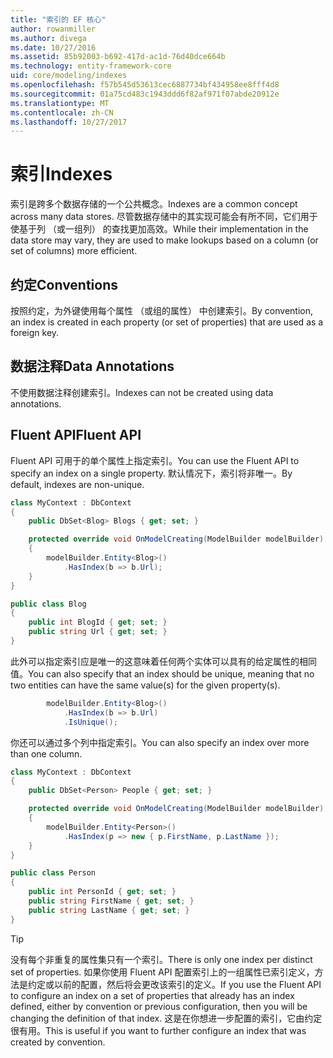 ```yaml
---
title: "索引的 EF 核心"
author: rowanmiller
ms.author: divega
ms.date: 10/27/2016
ms.assetid: 85b92003-b692-417d-ac1d-76d40dce664b
ms.technology: entity-framework-core
uid: core/modeling/indexes
ms.openlocfilehash: f57b545d53613cec6887734bf434958ee8fff4d8
ms.sourcegitcommit: 01a75cd483c1943ddd6f82af971f07abde20912e
ms.translationtype: MT
ms.contentlocale: zh-CN
ms.lasthandoff: 10/27/2017
---
```

# <a name="indexes"></a><span data-ttu-id="e88f4-102">索引</span><span class="sxs-lookup"><span data-stu-id="e88f4-102">Indexes</span></span>

<span data-ttu-id="e88f4-103">索引是跨多个数据存储的一个公共概念。</span><span class="sxs-lookup"><span data-stu-id="e88f4-103">Indexes are a common concept across many data stores.</span></span> <span data-ttu-id="e88f4-104">尽管数据存储中的其实现可能会有所不同，它们用于使基于列 （或一组列） 的查找更加高效。</span><span class="sxs-lookup"><span data-stu-id="e88f4-104">While their implementation in the data store may vary, they are used to make lookups based on a column (or set of columns) more efficient.</span></span>

## <a name="conventions"></a><span data-ttu-id="e88f4-105">约定</span><span class="sxs-lookup"><span data-stu-id="e88f4-105">Conventions</span></span>

<span data-ttu-id="e88f4-106">按照约定，为外键使用每个属性 （或组的属性） 中创建索引。</span><span class="sxs-lookup"><span data-stu-id="e88f4-106">By convention, an index is created in each property (or set of properties) that are used as a foreign key.</span></span>

## <a name="data-annotations"></a><span data-ttu-id="e88f4-107">数据注释</span><span class="sxs-lookup"><span data-stu-id="e88f4-107">Data Annotations</span></span>

<span data-ttu-id="e88f4-108">不使用数据注释创建索引。</span><span class="sxs-lookup"><span data-stu-id="e88f4-108">Indexes can not be created using data annotations.</span></span>

## <a name="fluent-api"></a><span data-ttu-id="e88f4-109">Fluent API</span><span class="sxs-lookup"><span data-stu-id="e88f4-109">Fluent API</span></span>

<span data-ttu-id="e88f4-110">Fluent API 可用于的单个属性上指定索引。</span><span class="sxs-lookup"><span data-stu-id="e88f4-110">You can use the Fluent API to specify an index on a single property.</span></span> <span data-ttu-id="e88f4-111">默认情况下，索引将非唯一。</span><span class="sxs-lookup"><span data-stu-id="e88f4-111">By default, indexes are non-unique.</span></span>

<!-- [!code-csharp[Main](samples/core/Modeling/FluentAPI/Samples/Index.cs?highlight=7,8)] -->
``` csharp
class MyContext : DbContext
{
    public DbSet<Blog> Blogs { get; set; }

    protected override void OnModelCreating(ModelBuilder modelBuilder)
    {
        modelBuilder.Entity<Blog>()
            .HasIndex(b => b.Url);
    }
}

public class Blog
{
    public int BlogId { get; set; }
    public string Url { get; set; }
}
```

<span data-ttu-id="e88f4-112">此外可以指定索引应是唯一的这意味着任何两个实体可以具有的给定属性的相同值。</span><span class="sxs-lookup"><span data-stu-id="e88f4-112">You can also specify that an index should be unique, meaning that no two entities can have the same value(s) for the given property(s).</span></span>

<!-- [!code-csharp[Main](samples/core/Modeling/FluentAPI/Samples/IndexUnique.cs?highlight=3)] -->
``` csharp
        modelBuilder.Entity<Blog>()
            .HasIndex(b => b.Url)
            .IsUnique();
```

<span data-ttu-id="e88f4-113">你还可以通过多个列中指定索引。</span><span class="sxs-lookup"><span data-stu-id="e88f4-113">You can also specify an index over more than one column.</span></span>

<!-- [!code-csharp[Main](samples/core/Modeling/FluentAPI/Samples/IndexComposite.cs?highlight=7,8)] -->
``` csharp
class MyContext : DbContext
{
    public DbSet<Person> People { get; set; }

    protected override void OnModelCreating(ModelBuilder modelBuilder)
    {
        modelBuilder.Entity<Person>()
            .HasIndex(p => new { p.FirstName, p.LastName });
    }
}

public class Person
{
    public int PersonId { get; set; }
    public string FirstName { get; set; }
    public string LastName { get; set; }
}
```

> [!TIP]  
> <span data-ttu-id="e88f4-114">没有每个非重复的属性集只有一个索引。</span><span class="sxs-lookup"><span data-stu-id="e88f4-114">There is only one index per distinct set of properties.</span></span> <span data-ttu-id="e88f4-115">如果你使用 Fluent API 配置索引上的一组属性已索引定义，方法是约定或以前的配置，然后将会更改该索引的定义。</span><span class="sxs-lookup"><span data-stu-id="e88f4-115">If you use the Fluent API to configure an index on a set of properties that already has an index defined, either by convention or previous configuration, then you will be changing the definition of that index.</span></span> <span data-ttu-id="e88f4-116">这是在你想进一步配置的索引，它由约定很有用。</span><span class="sxs-lookup"><span data-stu-id="e88f4-116">This is useful if you want to further configure an index that was created by convention.</span></span>
